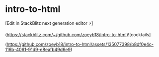 # intro-to-html

[Edit in StackBlitz next generation editor ⚡️]

(https://stackblitz.com/~/github.com/zoeyb18/intro-to-html)![cocktails]

(https://github.com/zoeyb18/intro-to-html/assets/135077398/b8df0e4c-116b-4061-91d9-e8eafb49d6e9)
